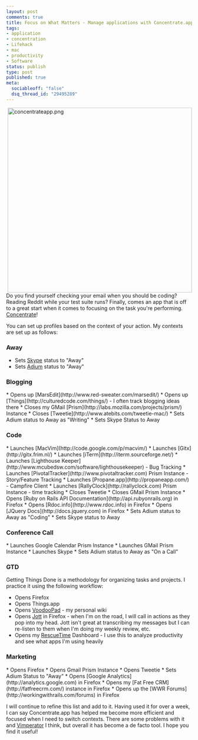 ```yaml
--- 
layout: post
comments: true
title: Focus on What Matters - Manage applications with Concentrate.app
tags: 
- application
- concentration
- Lifehack
- mac
- productivity
- Software
status: publish
type: post
published: true
meta: 
  sociableoff: "false"
  dsq_thread_id: "29495289"
---
```

<img src="http://www.enlightsolutions.com/wp-content/uploads/2009/08/concentrateapp.png" alt="concentrateapp.png" border="0" height="500" align="right" />

Do you find yourself checking your email when you should be coding? Reading Reddit while your test suite runs? Finally, comes an app that is off to a great start when it comes to focusing on the task you're performing. [Concentrate](http://getconcentrating.com/)!

You can set up profiles based on the context of your action. My contexts are set up as follows:

<h3>Away</h3>

* Sets [Skype](http://skype.com/) status to "Away"
* Sets [Adium](http://adium.im/) status to "Away"

<h3>Blogging</h3>
* Opens up [MarsEdit](http://www.red-sweater.com/marsedit/)
* Opens up [Things](http://culturedcode.com/things/) - I often track blogging ideas there
* Closes my GMail [Prism](http://labs.mozilla.com/projects/prism/) Instance
* Closes [Tweetie](http://www.atebits.com/tweetie-mac/)
* Sets Adium status to Away as "Writing"
* Sets Skype Status to Away

<h3>Code</h3>
* Launches [MacVim](http://code.google.com/p/macvim/)
* Launches [Gitx](http://gitx.frim.nl/)
* Launches [iTerm](http://iterm.sourceforge.net/)
* Launches [Lighthouse Keeper](http://www.mcubedsw.com/software/lighthousekeeper) - Bug Tracking
* Launches [PivotalTracker](http://www.pivotaltracker.com) Prism Instance - Story/Feature Tracking
* Launches [Propane.app](http://propaneapp.com/) - Campfire Client
* Launches [RallyClock](http://rallyclock.com) Prism Instance - time tracking
* Closes Tweetie
* Closes GMail Prism Instance
* Opens [Ruby on Rails API Documentation](http://api.rubyonrails.org) in Firefox
* Opens [Rdoc.info](http://www.rdoc.info) in Firefox
* Opens [JQuery Docs](http://docs.jquery.com) in Firefox
* Sets Adium status to Away as "Coding"
* Sets Skype status to Away

<h3>Conference Call</h3>
* Launches Google Calendar Prism Instance
* Launches GMail Prism Instance
* Launches Skype
* Sets Adium status to Away as "On a Call"

<h3>GTD</h3>

Getting Things Done is a methodology for organizing tasks and projects. I practice it using the following workflow:

* Opens Firefox
* Opens Things.app
* Opens [VoodooPad](http://flyingmeat.com/voodoopad/) - my personal wiki
* Opens [Jott](http://jott.com/) in Firefox - when I'm on the road, I will call in actions as they pop into my head. Jott isn't great at transcribing my messages but I can re-listen to them when I'm doing my weekly review, etc.
* Opens my [RescueTime](https://www.rescuetime.com) Dashboard - I use this to analyze productivity and see what apps I'm using heavily

<h3>Marketing</h3>
* Opens Firefox
* Opens Gmail Prism Instance
* Opens Tweetie
* Sets Adium Status to "Away"
* Opens [Google Analytics](http://analytics.google.com) in Firefox
* Opens my [Fat Free CRM](http://fatfreecrm.com/) instance in Firefox
* Opens up the [WWR Forums](http://workingwithrails.com/forums) in Firefox

I will continue to refine this list and add to it. Having used it for over a week, I can say Concentrate.app has helped me become more efficient and focused when I need to switch contexts. There are some problems with it and [Vimperator](http://vimperator.org/trac/wiki/Vimperator) I think, but overall it has become a de facto tool. I hope you find it useful!
